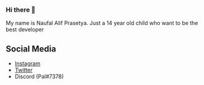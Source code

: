 ### Hi there 👋
My name is Naufal Alif Prasetya. Just a 14 year old child who want to be the best developer

## Social Media

- [Instagram](https://instagram.com/palaliip)
- [Twitter](https://twitter.com/palaliip)
- Discord (Pal#7378)
